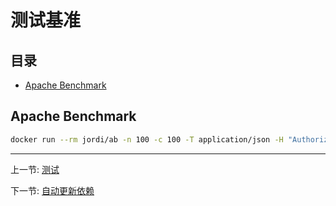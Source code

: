 # 测试基准

## 目录 <!-- omit in toc -->

- [Apache Benchmark](#apache-benchmark)

## Apache Benchmark

```bash
docker run --rm jordi/ab -n 100 -c 100 -T application/json -H "Authorization: Bearer USER_TOKEN" -v 2 http://<server_ip>:3000/api/v1/users
```

---

上一节: [测试](tests.md)

下一节: [自动更新依赖](automatic-update-dependencies.md)
